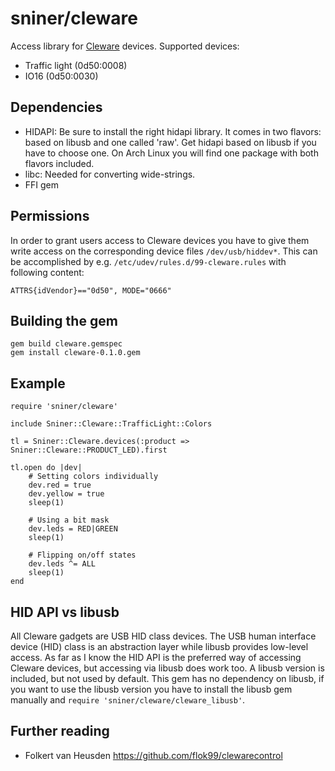 # sniner/cleware

Access library for [Cleware](http://cleware.de) devices. Supported devices:

* Traffic light (0d50:0008)
* IO16 (0d50:0030)

## Dependencies

* HIDAPI: Be sure to install the right hidapi library. It comes in two flavors: based on libusb and one called 'raw'. Get hidapi based on libusb if you have to choose one. On Arch Linux you will find one package with both flavors included.
* libc: Needed for converting wide-strings.
* FFI gem

## Permissions

In order to grant users access to Cleware devices you have to give them write access on the corresponding device files `/dev/usb/hiddev*`. This can be accomplished by e.g. `/etc/udev/rules.d/99-cleware.rules` with following content:

    ATTRS{idVendor}=="0d50", MODE="0666"

## Building the gem

    gem build cleware.gemspec
    gem install cleware-0.1.0.gem

## Example

```
require 'sniner/cleware'

include Sniner::Cleware::TrafficLight::Colors

tl = Sniner::Cleware.devices(:product => Sniner::Cleware::PRODUCT_LED).first

tl.open do |dev|
    # Setting colors individually
    dev.red = true
    dev.yellow = true
    sleep(1)

    # Using a bit mask
    dev.leds = RED|GREEN
    sleep(1)

    # Flipping on/off states
    dev.leds ^= ALL
    sleep(1)
end
```

## HID API vs libusb

All Cleware gadgets are USB HID class devices. The USB human interface device (HID) class is an abstraction layer while libusb provides low-level access. As far as I know the HID API is the preferred way of accessing Cleware devices, but accessing via libusb does work too. A libusb version is included, but not used by default. This gem has no dependency on libusb, if you want to use the libusb version you have to install the libusb gem manually and `require 'sniner/cleware/cleware_libusb'`.

## Further reading

* Folkert van Heusden https://github.com/flok99/clewarecontrol